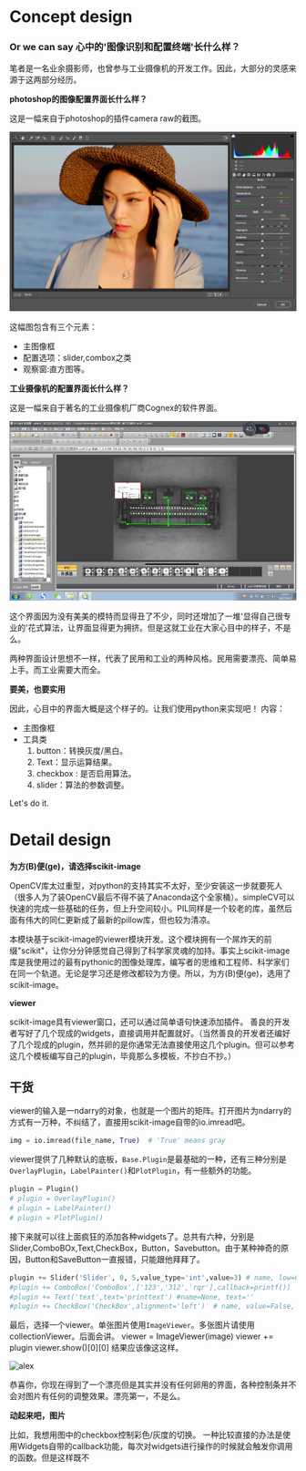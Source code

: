 # Concept design
### Or we can say 心中的'图像识别和配置终端'长什么样？

笔者是一名业余摄影师，也曾参与工业摄像机的开发工作。因此，大部分的灵感来源于这两部分经历。

**photoshop的图像配置界面长什么样？**


这是一幅来自于photoshop的插件camera raw的截图。

![alex|100*100](https://github.com/AppliedAIGroup/BOFO/raw/master/Devlog/testraw.jpg)

这幅图包含有三个元素：
- 主图像框
- 配置选项：slider,combox之类
- 观察窗:直方图等。

**工业摄像机的配置界面长什么样？**

这是一幅来自于著名的工业摄像机厂商Cognex的软件界面。

![alex](https://github.com/AppliedAIGroup/BOFO/raw/master/Devlog/testcognex.JPG)

这个界面因为没有美美的模特而显得丑了不少，同时还增加了一堆'显得自己很专业的'花式算法，让界面显得更为拥挤。但是这就工业在大家心目中的样子，不是么。

两种界面设计思想不一样，代表了民用和工业的两种风格。民用需要漂亮、简单易上手。而工业需要大而全。

**要美，也要实用**

因此，心目中的界面大概是这个样子的。让我们使用python来实现吧！
内容：
- 主图像框
- 工具类
  1. button：转换灰度/黑白。
  2. Text：显示运算结果。
  3. checkbox : 是否启用算法。
  4. slider：算法的参数调整。

Let's do it.

# Detail design

**为方(B)便(ge)，请选择scikit-image**


OpenCV库太过重型，对python的支持其实不太好，至少安装这一步就要死人（很多人为了装OpenCV最后不得不装了Anaconda这个全家桶）。simpleCV可以快速的完成一些基础的任务，但上升空间较小。PIL同样是一个较老的库，虽然后面有伟大的同仁更新成了最新的pillow库，但也较为清凉。

本模块基于scikit-image的viewer模块开发。这个模块拥有一个屌炸天的前缀"scikit"，让你分分钟感觉自己得到了科学家灵魂的加持。事实上scikit-image库是我使用过的最有pythonic的图像处理库，编写者的思维和工程师、科学家们在同一个轨道。无论是学习还是修改都较为方便。所以，为方(B)便(ge)，选用了scikit-image。

**viewer**

scikit-image具有viewer窗口，还可以通过简单语句快速添加插件。
善良的开发者写好了几个现成的widgets，直接调用并配置就好。（当然善良的开发者还编好了几个现成的plugin，然并卵的是你通常无法直接使用这几个plugin。但可以参考这几个模板编写自己的plugin，毕竟那么多模板，不抄白不抄。）


## 干货

viewer的输入是一ndarry的对象，也就是一个图片的矩阵。打开图片为ndarry的方式有一万种，不纠结了，直接用scikit-image自带的io.imread吧。
```python
img = io.imread(file_name, True)  # 'True' means gray
```
viewer提供了几种默认的底板，`Base.Plugin`是最基础的一种，还有三种分别是`OverlayPlugin`，`LabelPainter()`和`PlotPlugin`，有一些额外的功能。
```python
plugin = Plugin()
# plugin = OverlayPlugin()
# plugin = LabelPainter()
# plugin = PlotPlugin()
```
接下来就可以往上面疯狂的添加各种widgets了。总共有六种，分别是Slider,ComboBOx,Text,CheckBox，Button，Savebutton。由于某种神奇的原因，Button和SaveButton一直报错，只能跟他拜拜了。
```python
plugin += Slider('Slider', 0, 5,value_type='int',value=3) # name, low=0.0, high=1.0, value=None, value_type='float'/'int',orientation='horizontal'/'vertical'
#plugin += ComboBox('ComboBox',['123','312','rqr'],callback=printf())  #name, items, ptype='kwarg', callback=None
#plugin += Text('text',text='printtext') #name=None, text=''
#plugin += CheckBox('CheckBox',alignment='left')  # name, value=False, alignment='center'/'left'/'right', ptype='kwarg',callback=None
```
最后，选择一个viewer。单张图片使用`ImageViewer`。多张图片请使用collectionViewer。后面会讲。
viewer = ImageViewer(image)
viewer += plugin
viewer.show()[0][0]
结果应该像这这样。

![alex](https://github.com/AppliedAIGroup/BOFO/raw/master/Devlog/testwidgets.JPG)

恭喜你，你现在得到了一个漂亮但是其实并没有任何卵用的界面，各种控制条并不会对图片有任何的调整效果。漂亮第一，不是么。

**动起来吧，图片**

比如，我想用图中的checkbox控制彩色/灰度的切换。
一种比较直接的办法是使用Widgets自带的callback功能，每次对widgets进行操作的时候就会触发你调用的函数。但是这样既不


